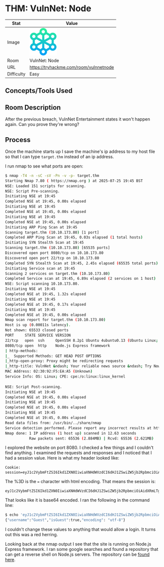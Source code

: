 # THM: VulnNet: Node

| Stat | Value |
| ---------- | -------------------------------------------- |
| Image | <img src="/images/write_ups/try_hack_me/vuln_net_node/vuln_net_node.png" alt="VulnNet: Node" width="90"/> |
| Room | VulnNet: Node |
| URL | https://tryhackme.com/room/vulnnetnode |
| Difficulty | Easy |

## Concepts/Tools Used



## Room Description

After the previous breach, VulnNet Entertainment states it won't happen again. Can you prove they're wrong?

## Process

Once the machine starts up I save the machine's ip address to my host file so that I can type `target.thm` instead of an ip address.

I run nmap to see what ports are open:

```bash
$ nmap -T4 -n -sC -sV -Pn -v -p- target.thm
Starting Nmap 7.80 ( https://nmap.org ) at 2025-07-25 19:45 BST
NSE: Loaded 151 scripts for scanning.
NSE: Script Pre-scanning.
Initiating NSE at 19:45
Completed NSE at 19:45, 0.00s elapsed
Initiating NSE at 19:45
Completed NSE at 19:45, 0.00s elapsed
Initiating NSE at 19:45
Completed NSE at 19:45, 0.00s elapsed
Initiating ARP Ping Scan at 19:45
Scanning target.thm (10.10.173.80) [1 port]
Completed ARP Ping Scan at 19:45, 0.03s elapsed (1 total hosts)
Initiating SYN Stealth Scan at 19:45
Scanning target.thm (10.10.173.80) [65535 ports]
Discovered open port 8080/tcp on 10.10.173.80
Discovered open port 22/tcp on 10.10.173.80
Completed SYN Stealth Scan at 19:45, 2.45s elapsed (65535 total ports)
Initiating Service scan at 19:45
Scanning 2 services on target.thm (10.10.173.80)
Completed Service scan at 19:45, 6.89s elapsed (2 services on 1 host)
NSE: Script scanning 10.10.173.80.
Initiating NSE at 19:45
Completed NSE at 19:45, 1.32s elapsed
Initiating NSE at 19:45
Completed NSE at 19:45, 0.17s elapsed
Initiating NSE at 19:45
Completed NSE at 19:45, 0.00s elapsed
Nmap scan report for target.thm (10.10.173.80)
Host is up (0.00011s latency).
Not shown: 65533 closed ports
PORT     STATE SERVICE VERSION
22/tcp   open  ssh     OpenSSH 8.2p1 Ubuntu 4ubuntu0.13 (Ubuntu Linux; protocol 2.0)
8080/tcp open  http    Node.js Express framework
| http-methods:
|_  Supported Methods: GET HEAD POST OPTIONS
|_http-open-proxy: Proxy might be redirecting requests
|_http-title: VulnNet &ndash; Your reliable news source &ndash; Try Now!
MAC Address: 02:30:92:F5:EA:A5 (Unknown)
Service Info: OS: Linux; CPE: cpe:/o:linux:linux_kernel

NSE: Script Post-scanning.
Initiating NSE at 19:45
Completed NSE at 19:45, 0.00s elapsed
Initiating NSE at 19:45
Completed NSE at 19:45, 0.00s elapsed
Initiating NSE at 19:45
Completed NSE at 19:45, 0.00s elapsed
Read data files from: /usr/bin/../share/nmap
Service detection performed. Please report any incorrect results at https://nmap.org/submit/ .
Nmap done: 1 IP address (1 host up) scanned in 12.63 seconds
           Raw packets sent: 65536 (2.884MB) | Rcvd: 65536 (2.621MB)
```

I explored the website on port 8080. I checked a few things and I couldn't find anything. I examined the requests and responses and I noticed that I had a session value. Here is what my header looked like:

```text
Cookie: session=eyJ1c2VybmFtZSI6Ikd1ZXN0IiwiaXNHdWVzdCI6dHJ1ZSwiZW5jb2RpbmciOiAidXRmLTgifQ%3D%3D
```
The %3D is the `=` character with html encoding. That means the session is:

```text
eyJ1c2VybmFtZSI6Ikd1ZXN0IiwiaXNHdWVzdCI6dHJ1ZSwiZW5jb2RpbmciOiAidXRmLTgifQ==
```

That looks like it is base64 encoded. I ran the following in the command line:

```bash
$ echo 'eyJ1c2VybmFtZSI6Ikd1ZXN0IiwiaXNHdWVzdCI6dHJ1ZSwiZW5jb2RpbmciOiAidXRmLTgifQ==' | base64 -d
{"username":"Guest","isGuest":true,"encoding": "utf-8"}
```

I couldn't change these values to anything that would allow a login. It turns out this was a red herring.

Looking back at the nmap output I see that the site is running on Node.js Express framework. I ran some google searches and found a repository that can get a reverse shell on Node.js servers. The repository can be [found here](https://github.com/ajinabraham/Node.Js-Security-Course/blob/master/nodejsshell.py).


